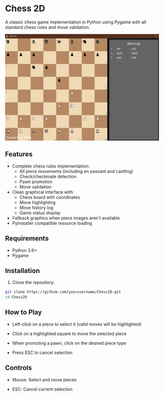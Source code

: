 # Chess 2D

A classic chess game implementation in Python using Pygame with all standard chess rules and move validation.

![Chess 2D Screenshot](Screenshot.png)

## Features

- Complete chess rules implementation:
  - All piece movements (including en passant and castling)
  - Check/checkmate detection
  - Pawn promotion
  - Move validation
- Clean graphical interface with:
  - Chess board with coordinates
  - Move highlighting
  - Move history log
  - Game status display
- Fallback graphics when piece images aren't available
- PyInstaller compatible resource loading

## Requirements

- Python 3.6+
- Pygame

## Installation

1. Clone the repository:
```bash
git clone https://github.com/yourusername/Chess2D.git
cd Chess2D
```

## How to Play

- Left-click on a piece to select it (valid moves will be highlighted)

- Click on a highlighted square to move the selected piece

- When promoting a pawn, click on the desired piece type

- Press ESC to cancel selection

## Controls
 - Mouse: Select and move pieces

 - ESC: Cancel current selection

